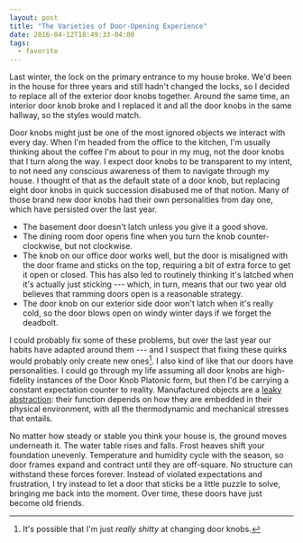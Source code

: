 ```yaml
---
layout: post
title: "The Varieties of Door-Opening Experience"
date: 2016-04-12T18:49:33-04:00
tags:
  - favorite
---
```


Last winter, the lock on the primary entrance to my house broke. We'd been in the house for three years and still hadn't changed the locks, so I decided to replace all of the exterior door knobs together. Around the same time, an interior door knob broke and I replaced it and all the door knobs in the same hallway, so the styles would match.

Door knobs might just be one of the most ignored objects we interact with every day. When I'm headed from the office to the kitchen, I'm usually thinking about the coffee I'm about to pour in my mug, not the door knobs that I turn along the way. I expect door knobs to be transparent to my intent, to not need any conscious awareness of them to navigate through my house. I thought of that as the default state of a door knob, but replacing eight door knobs in quick succession disabused me of that notion. Many of those brand new door knobs had their own personalities from day one, which have persisted over the last year.

- The basement door doesn't latch unless you give it a good shove.
- The dining room door opens fine when you turn the knob counter-clockwise, but not clockwise.
- The knob on our office door works well, but the door is misaligned with the door frame and sticks on the top, requiring a bit of extra force to get it open or closed. This has also led to routinely thinking it's latched when it's actually just sticking --- which, in turn, means that our two year old believes that ramming doors open is a reasonable strategy.
- The door knob on our exterior side door won't latch when it's really cold, so the door blows open on windy winter days if we forget the deadbolt.

I could probably fix some of these problems, but over the last year our habits have adapted around them --- and I suspect that fixing these quirks would probably only create new ones[^1]. I also kind of like that our doors have personalities. I could go through my life assuming all door knobs are high-fidelity instances of the Door Knob Platonic form, but then I'd be carrying a constant expectation counter to reality. Manufactured objects are a [leaky abstraction](http://www.joelonsoftware.com/articles/LeakyAbstractions.html): their function depends on how they are embedded in their physical environment, with all the thermodynamic and mechanical stresses that entails.

No matter how steady or stable you think your house is, the ground moves underneath it. The water table rises and falls. Frost heaves shift your foundation unevenly. Temperature and humidity cycle with the season, so door frames expand and contract until they are off-square. No structure can withstand these forces forever. Instead of violated expectations and frustration, I try instead to let a door that sticks be a little puzzle to solve, bringing me back into the moment. Over time, these doors have just become old friends.

[^1]:	It's possible that I'm just _really shitty_ at changing door knobs.
